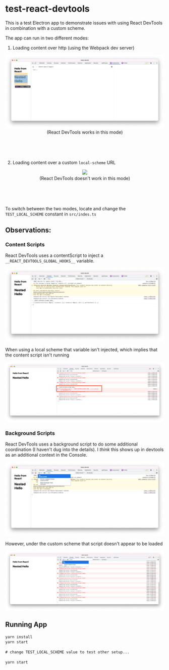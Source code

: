 test-react-devtools
===

This is a test Electron app to demonstrate issues with using React DevTools in combination with a custom scheme.

The app can run in two different modes:

1) Loading content over http (using the Webpack dev server)

<p align="center">

<img src="./screenshots/Screen%20Shot%202022-07-17%20at%203.03.20%20PM.png" />

<br />
(React DevTools works in this mode)
</p>

<br />
<br />
<br />

2) Loading content over a custom `local-scheme` URL

<p align="center">

<img src="./screenshots/Screen%20Shot%202022-07-17%20at%203.08.48%20PM.png)" />
<br />
(React DevTools doesn't work in this mode)
</p>

<br />
<br />
<br />

To switch between the two modes, locate and change the `TEST_LOCAL_SCHEME` constant in `src/indes.ts`

Observations:
--

### Content Scripts

React DevTools uses a contentScript to inject a `__REACT_DEVTOOLS_GLOBAL_HOOKS__` variable.

![](./screenshots/Screen%20Shot%202022-07-17%20at%203.04.06%20PM.png)

When using a local scheme that variable isn't injected, which implies that the content script isn't running

![](./screenshots/Screen%20Shot%202022-07-17%20at%203.09.30%20PM.png)

### Background Scripts

React DevTools uses a background script to do some additional coordination (I haven't dug into the details). I *think* this shows up in devtools as an additional context in the Console.

![](./screenshots/Screen%20Shot%202022-07-17%20at%203.03.44%20PM.png)

However, under the custom scheme that script doesn't appear to be loaded

![](./screenshots/Screen%20Shot%202022-07-17%20at%203.09.04%20PM.png)

Running App
---

```
yarn install
yarn start

# change TEST_LOCAL_SCHEME value to test other setup...

yarn start
```

